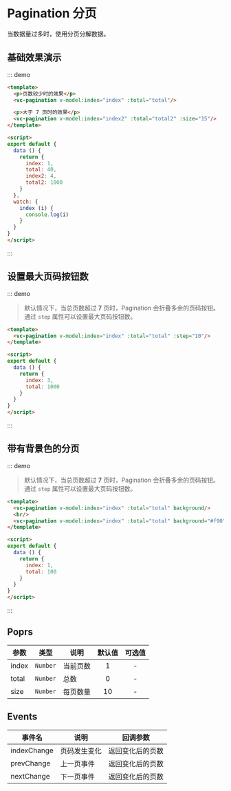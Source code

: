 # Pagination 分页

当数据量过多时，使用分页分解数据。

## 基础效果演示

::: demo 
```html
<template>
  <p>页数较少时的效果</p>
  <vc-pagination v-model:index="index" :total="total"/>

  <p>大于 7 页时的效果</p>
  <vc-pagination v-model:index="index2" :total="total2" :size="15"/>
</template>

<script>
export default {
  data () {
    return {
      index: 1,
      total: 40,
      index2: 4,
      total2: 1000
    }
  },
  watch: {
    index (i) {
      console.log(i)
    }
  }
}
</script>
```
:::


## 设置最大页码按钮数

::: demo 

> 默认情况下，当总页数超过 **7** 页时，Pagination 会折叠多余的页码按钮。通过 `step` 属性可以设置最大页码按钮数。

```html
<template>
  <vc-pagination v-model:index="index" :total="total" :step="10"/>
</template>

<script>
export default {
  data () {
    return {
      index: 3,
      total: 1000
    }
  }
}
</script>
```
:::

## 带有背景色的分页

::: demo 

> 默认情况下，当总页数超过 **7** 页时，Pagination 会折叠多余的页码按钮。通过 `step` 属性可以设置最大页码按钮数。

```html
<template>
  <vc-pagination v-model:index="index" :total="total" background/>
  <br/>
  <vc-pagination v-model:index="index" :total="total" background="#f90"/>
</template>

<script>
export default {
  data () {
    return {
      index: 1,
      total: 100
    }
  }
}
</script>
```
:::


## Poprs

| 参数 | 类型 | 说明 | 默认值 | 可选值 |
|---|---|---|:---:|:---:|
| index | `Number` | 当前页数 | 1 | - |
| total | `Number` | 总数 | 0 | - |
| size | `Number` | 每页数量 | 10 | - |

## Events

| 事件名 | 说明 | 回调参数 |
| --- | --- | --- |
| indexChange | 页码发生变化 | 返回变化后的页数 |
| prevChange | 上一页事件 | 返回变化后的页数 |
| nextChange | 下一页事件 | 返回变化后的页数 |
